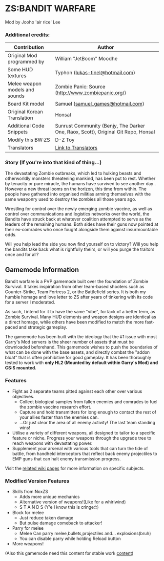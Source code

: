 # ZS:BANDIT WARFARE

Mod by  Jooho 'air rice' Lee
### Additional credits:
| Contribution | Author |
|--|--|
| Original Mod programmed by  | William "JetBoom" Moodhe |
| Some HUD textures | Typhon (lukas-tinel@hotmail.com) |
| Melee weapon models and sounds |  Zombie Panic: Source (http://www.zombiepanic.org/) |
| Board Kit model |  Samuel (samuel_games@hotmail.com) |
| Original Korean Translation |  Honsal |
| Additional Code Snippets	  | Sunrust Community (Benjy, The Darker One, Raox, Scott), Original Git Repo, Honsal |
| Modify this BW:ZS   | D-Z Toy |
| Translators | [Link to Translators](translation_credits.md) |
### Story (If you're into that kind of thing...)
The devastating Zombie outbreaks, which led to hulking beasts and otherworldly monsters threatening mankind, has been put to rest. Whether by tenacity or pure miracle, the humans have survived to see another day
. However a new threat looms on the horizon, this time from within. The people have gathered into organised militias arming themselves with the same weaponry used to destroy the zombies all those years ago. 

Wrestling for control over the newly emerging zombie vaccine, as well as control over communications and logistics networks over the world, the Bandits have struck back at whatever coalition attempted to serve as the leaders of the remaining humans. Both sides have their guns now pointed at their ex-comrades who once fought alongside them against insurmountable odds. 

Will you help lead the side you now find yourself on to victory? Will you help the bandits take back what is rightfully theirs, or will you purge the traitors once and for all?

## Gamemode Information
Bandit warfare is a PVP gamemode built over the foundation of Zombie Survival. It takes inspiration from other team-based shooters such as Counter-Strike, Team Fortress 2, or the Battlefield series. It is both my humble homage and love letter to ZS after years of tinkering with its code for a server I moderated. 

As such, I intend for it to have the same "vibe", for lack of a better term, as Zombie Survival. Many HUD elements and weapon designs are identical as a direct homage, while others have been modified to match the more fast-paced and strategic gameplay.

The gamemode has been built with the ideology that the #1 issue with most Garry's Mod servers is the sheer number of assets that must be downloaded beforehand. This gamemode wishes to push the boundaries of what can be done with the base assets, and directly combat the "addon bloat" that is often prohibitive for good gameplay. It has been thoroughly tested to work with **only HL2 (Mounted by default within Garry's Mod) and CS:S mounted.**

### Features

 - Fight as 2 separate teams pitted against each other over various objectives.
     - Collect biological samples from fallen enemies and comrades to fuel the zombie vaccine research effort.
     - Capture and hold transmitters for long enough to contact the rest of your allies faster than the enemies can.
     - ...Or just clear the area of all enemy activity! The last team standing wins!
 - Utilise a variety of different weapons, all designed to tailor to a specific feature or niche. Progress your weapons through the upgrade tree to reach weapons with devastating power.
 - Supplement your arsenal with various tools that can turn the tide of battle, from handheld interceptors that reflect back enemy projectiles to EMP guns that can halt enemy transmission progress.

Visit the [related wiki pages](https://github.com/AirRice/zs_banditwarfare/wiki) for more information on specific subjects. 

### Modified Version Features
 - Skills from NoxZS
    - Adds more unique mechanics
    - Alternative version of weapons!(Like for a whirlwind)
    - S T A N D S (Y'e I know this is cringe🤓)
 - Block for melee
    - Just reduce taken damage
    - But pulse damage comeback to attacker!
 - Parry for melee
    - Melee Can parry melee,bullets,projectiles and... explosions(bruh)
    - You can disable parry while holding Reload button
 - More weapons!

(Also this gamemode need this content for stable work [content](https://steamcommunity.com/sharedfiles/filedetails/?id=2796212380))
